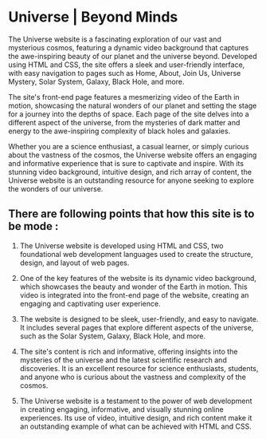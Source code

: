 # Universe | Beyond Minds
The Universe website is a fascinating exploration of our vast and mysterious cosmos, featuring a dynamic video background that captures the awe-inspiring beauty of our planet and the universe beyond. Developed using HTML and CSS, the site offers a sleek and user-friendly interface, with easy navigation to pages such as Home, About, Join Us, Universe Mystery, Solar System, Galaxy, Black Hole, and more.

The site's front-end page features a mesmerizing video of the Earth in motion, showcasing the natural wonders of our planet and setting the stage for a journey into the depths of space. Each page of the site delves into a different aspect of the universe, from the mysteries of dark matter and energy to the awe-inspiring complexity of black holes and galaxies.

Whether you are a science enthusiast, a casual learner, or simply curious about the vastness of the cosmos, the Universe website offers an engaging and informative experience that is sure to captivate and inspire. With its stunning video background, intuitive design, and rich array of content, the Universe website is an outstanding resource for anyone seeking to explore the wonders of our universe.

## There are following points that how this site is to be mode :
1. The Universe website is developed using HTML and CSS, two foundational web development languages used to create the structure, design, and layout of web pages.

2. One of the key features of the website is its dynamic video background, which showcases the beauty and wonder of the Earth in motion. This video is integrated into the front-end page of the website, creating an engaging and captivating user experience.

3. The website is designed to be sleek, user-friendly, and easy to navigate. It includes several pages that explore different aspects of the universe, such as the Solar System, Galaxy, Black Hole, and more.

4. The site's content is rich and informative, offering insights into the mysteries of the universe and the latest scientific research and discoveries. It is an excellent resource for science enthusiasts, students, and anyone who is curious about the vastness and complexity of the cosmos.

5. The Universe website is a testament to the power of web development in creating engaging, informative, and visually stunning online experiences. Its use of video, intuitive design, and rich content make it an outstanding example of what can be achieved with HTML and CSS.
